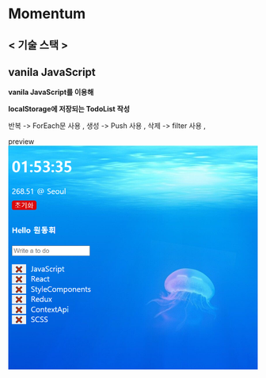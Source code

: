 # Momentum

## < 기술 스택 > 
## vanila JavaScript

<b>vanila JavaScript를 이용해</b>

<b>localStorage에 저장되는 TodoList 작성</b>

반복 -> ForEach문 사용 , 
생성 -> Push 사용 , 
삭제 -> filter 사용 ,

preview 
![](img/Momentum.PNG)
